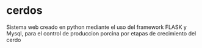 # cerdos
Sistema web creado en python mediante el uso del framework FLASK y Mysql, para el control de produccion porcina por etapas de crecimiento del cerdo
